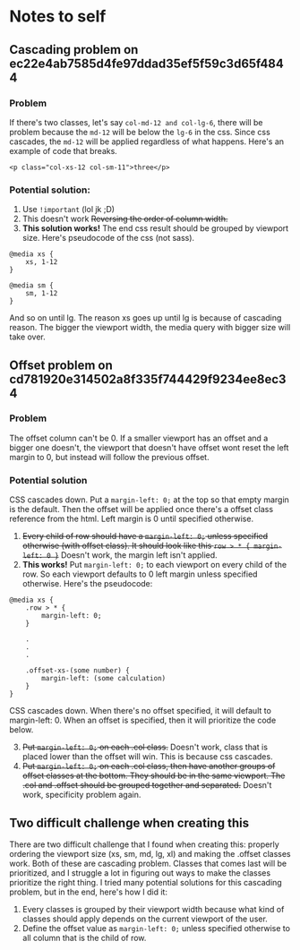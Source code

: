 # Notes to self

## Cascading problem on ec22e4ab7585d4fe97ddad35ef5f59c3d65f4844

### Problem
If there's two classes, let's say `col-md-12 and col-lg-6`, there will be problem because the `md-12` will be below the `lg-6` in the css. Since css cascades, the `md-12` will be applied regardless of what happens. Here's an example of code that breaks.

`<p class="col-xs-12 col-sm-11">three</p>`

### Potential solution:
1. Use `!important` (lol jk ;D)
2. This doesn't work ~~Reversing the order of column width.~~
3. **This solution works!** The end css result should be grouped by viewport size. Here's pseudocode of the css (not sass).
```
@media xs {
    xs, 1-12
}

@media sm {
    sm, 1-12
}

```
And so on until lg. The reason xs goes up until lg is because of cascading reason. The bigger the viewport width, the media query with bigger size will take over.

## Offset problem on cd781920e314502a8f335f744429f9234ee8ec34
### Problem
The offset column can't be 0. If a smaller viewport has an offset and a bigger one doesn't, the viewport that doesn't have offset wont reset the left margin to 0, but instead will follow the previous offset.

### Potential solution
CSS cascades down. Put a `margin-left: 0;` at the top so that empty margin is the default. Then the offset will be applied once there's a offset class reference from the html. Left margin is 0 until specified otherwise.

1. ~~Every child of row should have a `margin-left: 0;` unless specified otherwise (with offset class). It should look like this `row > * { margin-left: 0 }`~~ Doesn't work, the margin left isn't applied.
2. **This works!** Put `margin-left: 0;` to each viewport on every child of the row. So each viewport defaults to 0 left margin unless specified otherwise. Here's the pseudocode:
```
@media xs {
    .row > * {
        margin-left: 0;
    }

    .
    .
    .

    .offset-xs-(some number) {
        margin-left: (some calculation)
    }
}
```

CSS cascades down. When there's no offset specified, it will default to margin-left: 0. When an offset is specified, then it will prioritize the code below.

3. ~~Put `margin-left: 0;` on each .col class.~~ Doesn't work, class that is placed lower than the offset will win. This is because css cascades.
4. ~~Put `margin-left: 0;` on each .col class, then have another groups of offset classes at the bottom. They should be in the same viewport. The .col and .offset should be grouped together and separated.~~ Doesn't work, specificity problem again.

## Two difficult challenge when creating this
There are two difficult challenge that I found when creating this: properly ordering the viewport size (xs, sm, md, lg, xl) and making the .offset classes work. Both of these are cascading problem. Classes that comes last will be prioritized, and I struggle a lot in figuring out ways to make the classes prioritize the right thing. I tried many potential solutions for this cascading problem, but in the end, here's how I did it:

1. Every classes is grouped by their viewport width because what kind of classes should apply depends on the current viewport of the user.
2. Define the offset value as `margin-left: 0;` unless specified otherwise to all column that is the child of row.
